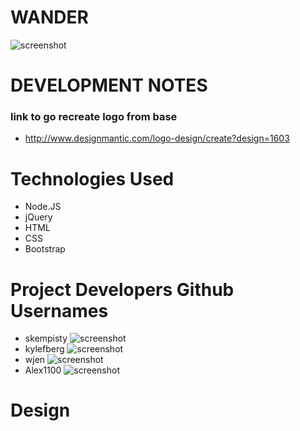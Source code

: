 # WANDER
![screenshot](public/images/wander_logo.png)


# DEVELOPMENT NOTES

### link to go recreate logo from base
- http://www.designmantic.com/logo-design/create?design=1603


# Technologies Used
- Node.JS
- jQuery
- HTML
- CSS
- Bootstrap

# Project Developers Github Usernames
- skempisty
![screenshot](public/images/stephen.png)
- kylefberg
![screenshot](public/images/kyle.png)
- wjen
![screenshot](public/images/wen.png)
- Alex1100
![screenshot](public/images/alex.png)

# Design
